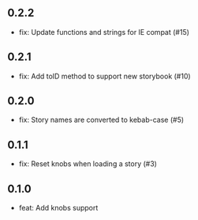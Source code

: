 ## 0.2.2

- fix: Update functions and strings for IE compat (#15)

## 0.2.1

- fix: Add toID method to support new storybook (#10)

## 0.2.0

- fix: Story names are converted to kebab-case (#5)

## 0.1.1

- fix: Reset knobs when loading a story (#3)

## 0.1.0

- feat: Add knobs support
